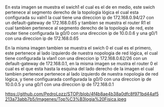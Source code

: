 En esta imagen se muestra el swich1 el cual es el de en medio, este swich pertenece al segmento derecho de la topologia lógica el cual esta configurada su valn1 la cual tiene una direccion ip de 172.168.0.94/27  con un default-gateway de 172.168.0.65 y tambien se muestra el router R1 el cual tambien pertenece al segmento derecho de la topología de red, este router tiene configurada la g0/0 con una direccion ip de 10.0.0.6 y una g0/1 con una direccion ip de 172.168.0.65

En la misma imagen tambien se muestra el swich 0 el cual es el primero, este pertenece al lado izquierdo de nuestra nopologia de red lógica, el cual tiene configurada la vlan1 con una direccion ip 172.168.0.62/26 con un default-gateway de 172.168.0.1, en la misma imagen se mustra el router 0 el cual es el que esta hasta la esquina del lado derecho de la imagen el cual tambien pertenece  pertenece al lado izquierdo de nuestra nopologia de red lógica, y tiene configuarada  configurada la g0/0 con una direccion ip de 10.0.0.5 y una g0/1 con una direccion ip de 172.168.0.1

https://github.com/PedroLpzz/STOP/blob/4f4b8ae4b38a0dfc8f971bd44af5213a73abb7b5/Imagenes/Top%C3%B3logia%20Fisica.jpeg
